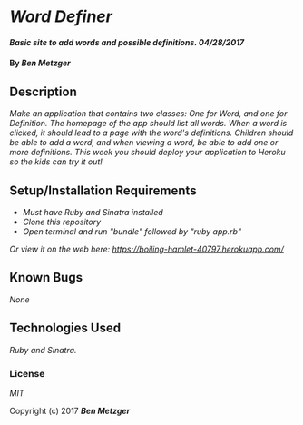 # _Word Definer_

#### _Basic site to add words and possible definitions. 04/28/2017_

#### By _**Ben Metzger**_

## Description

_Make an application that contains two classes: One for Word, and one for Definition. The homepage of the app should list all words. When a word is clicked, it should lead to a page with the word's definitions. Children should be able to add a word, and when viewing a word, be able to add one or more definitions. This week you should deploy your application to Heroku so the kids can try it out!_

## Setup/Installation Requirements

* _Must have Ruby and Sinatra installed_
* _Clone this repository_
* _Open terminal and run "bundle" followed by "ruby app.rb"_

_Or view it on the web here: https://boiling-hamlet-40797.herokuapp.com/_

## Known Bugs

_None_


## Technologies Used

_Ruby and Sinatra._

### License

  *MIT*

Copyright (c) 2017 **_Ben Metzger_**
